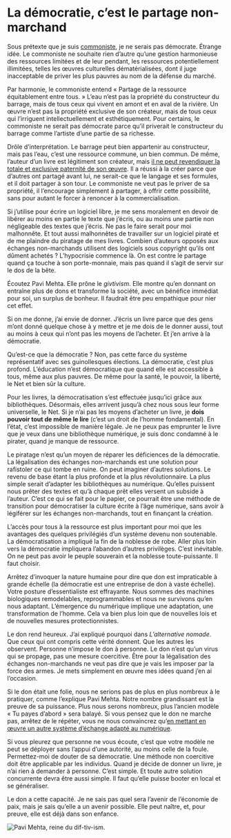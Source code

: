 # La démocratie, c’est le partage non-marchand

Sous prétexte que je suis [commoniste](https://tcrouzet.com/2013/11/26/amis-commonistes/), je ne serais pas démocrate. Étrange idée. Le commoniste ne souhaite rien d’autre qu’une gestion harmonieuse des ressources limitées et de leur pendant, les ressources potentiellement illimitées, telles les œuvres culturelles dématérialisées, dont il juge inacceptable de priver les plus pauvres au nom de la défense du marché.<span id="more-35138"></span>

Par harmonie, le commoniste entend « Partage de la ressource équitablement entre tous. » L’eau n’est pas la propriété du constructeur du barrage, mais de tous ceux qui vivent en amont et en aval de la rivière. Un œuvre n’est pas la propriété exclusive de son créateur, mais de tous ceux qui l’irriguent intellectuellement et esthétiquement. Pour certains, le commoniste ne serait pas démocrate parce qu’il priverait le constructeur du barrage comme l’artiste d’une partie de sa richesse.

Drôle d’interprétation. Le barrage peut bien appartenir au constructeur, mais pas l’eau, c’est une ressource commune, un bien commun. De même, l’auteur d’un livre est légitiment son créateur, mais [il ne peut revendiquer la totale et exclusive paternité de son œuvre](https://tcrouzet.com/2014/03/01/je-ne-suis-pas-proprietaire-de-mes-oeuvres/). Il a réussi à la créer parce que d’autres ont partagé avant lui, ne serait-ce que le langage et ses formules, et il doit partager à son tour. Le commoniste ne veut pas le priver de sa propriété, il l’encourage simplement à partager, à offrir cette possibilité, sans pour autant le forcer à renoncer à la commercialisation.

Si j’utilise pour écrire un logiciel libre, je me sens moralement en devoir de libérer au moins en partie le texte que j’écris, ou au moins une partie non négligeable des textes que j’écris. Ne pas le faire serait pour moi malhonnête. Et tout aussi malhonnêtes de travailler sur un logiciel piraté et de me plaindre du piratage de mes livres. Combien d’auteurs opposés aux échanges non-marchands utilisent des logiciels sous copyright qu’ils ont dûment achetés ? L’hypocrisie commence là. On est contre le partage quand ça touche à son porte-monnaie, mais pas quand il s’agit de servir sur le dos de la bête.

Écoutez Pavi Mehta. Elle prône le *givtivism*. Elle montre qu’en donnant on entraîne plus de dons et transforme la société, avec un bénéfice immédiat pour soi, un surplus de bonheur. Il faudrait être peu empathique pour nier cet effet.

<div class="iframe" id="iframe5"></div>
Si on me donne, j’ai envie de donner. J’écris un livre parce que des gens m’ont donné quelque chose à y mettre et je me dois de le donner aussi, tout au moins à ceux qui n’ont pas les moyens de l’acheter. Et j’en arrive à la démocratie.

Qu’est-ce que la démocratie ? Non, pas cette farce du système représentatif avec ses guinollesques élections. La démocratie, c’est plus profond. L’éducation n’est démocratique que quand elle est accessible à tous, même aux plus pauvres. De même pour la santé, le pouvoir, la liberté, le Net et bien sûr la culture.

Pour les livres, la démocratisation s’est effectuée jusqu’ici grâce aux bibliothèques. Désormais, elles arrivent jusqu’à chez nous sous leur forme universelle, le Net. Si je n’ai pas les moyens d’acheter un livre, je **dois pouvoir tout de même le lire** (c’est un droit de l’homme fondamental). En l’état, c’est impossible de manière légale. Je ne peux pas emprunter le livre que je veux dans une bibliothèque numérique, je suis donc condamné à le pirater, quand je manque de ressource.

Le piratage n’est qu’un moyen de réparer les déficiences de la démocratie. La légalisation des échanges non-marchands est une solution pour rafistoler ce qui tombe en ruine. On peut imaginer d’autres solutions. Le revenu de base étant la plus profonde et la plus révolutionnaire. La plus simple serait d’adapter les bibliothèques au numérique. Qu’elles puissent nous prêter des textes et qu’à chaque prêt elles versent un subside à l’auteur. C’est ce qui se fait pour le papier, ce pourrait être une méthode de transition pour démocratiser la culture écrite à l’âge numérique, sans avoir à légiférer sur les échanges non-marchands, tout en finançant la création.

L’accès pour tous à la ressource est plus important pour moi que les avantages des quelques privilégiés d’un système devenu non soutenable. La démocratisation a impliqué la fin de la noblesse de robe. Aller plus loin vers la démocratie impliquera l’abandon d’autres privilèges. C’est inévitable. On ne peut pas avoir le peuple souverain et la noblesse toute-puissante. Il faut choisir.

Arrêtez d’invoquer la nature humaine pour dire que don est impraticable à grande échelle (la démocratie est une entreprise de don à vaste échelle). Votre posture d’essentialiste est effrayante. Nous sommes des machines biologiques remodelables, reprogrammables et nous ne survivons qu’en nous adaptant. L’émergence du numérique implique une adaptation, une transformation de l’homme. Cela va bien plus loin que de nouvelles lois et de nouvelles mesures protectionnistes.

Le don rend heureux. J’ai expliqué pourquoi dans *L’alternative nomade*. Que ceux qui ont compris cette vérité donnent. Que les autres les observent. Personne n’impose le don à personne. Le don n’est qu’un virus qui se propage, pas une mesure coercitive. Être pour la légalisation des échanges non-marchands ne veut pas dire que je vais les imposer par la force des armes. Je mets simplement en œuvre mes idées quand j’en ai l’occasion.

Si le don était une folie, nous ne serions pas de plus en plus nombreux à le pratiquer, comme l’explique Pavi Mehta. Notre nombre grandissant est la preuve de sa puissance. Plus nous serons nombreux, plus l’ancien modèle « Tu payes d’abord » sera balayé. Si vous pensez que le don ne marche pas, arrêtez de le répéter, vous ne nous convaincrez qu’[en mettant en œuvre un autre système d’échange adapté au numérique](https://tcrouzet.com/2014/04/13/partages-marchands-un-business-plan-nest-pas-une-theorie/).

Si vous pleurez que personne ne vous écoute, c’est que votre modèle ne peut se déployer sans l’appui d’une autorité, au moins celle de la foule. Permettez-moi de douter de sa démocratie. Une méthode non coercitive doit être applicable par les individus. Quand je décide de donner un livre, je n’ai rien à demander à personne. C’est simple. Et toute autre solution concurrente devra être aussi simple. Il faut qu’elle puisse booter en local et se généraliser.

Le don a cette capacité. Je ne sais pas quel sera l’avenir de l’économie de paix, mais je sais qu’elle a un avenir possible. Elle peut naître, et, pour preuve, elle est déjà dans son enfance.

![Pavi Mehta, reine du dif-tiv-ism.](https://tcrouzet.com/images_tc/2014/04/Pavi-Mehta.jpg)